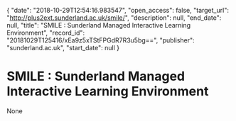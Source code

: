 {
  "date": "2018-10-29T12:54:16.983547", 
  "open_access": false, 
  "target_url": "http://plus2ext.sunderland.ac.uk/smile/", 
  "description": null, 
  "end_date": null, 
  "title": "SMILE : Sunderland Managed Interactive Learning Environment", 
  "record_id": "20181029T125416/xEa9z5xTStFPGdR7R3u5bg==", 
  "publisher": "sunderland.ac.uk", 
  "start_date": null
}

# SMILE : Sunderland Managed Interactive Learning Environment

None